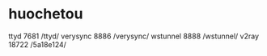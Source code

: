 # huochetou
ttyd 7681  /ttyd/
verysync 8886 /verysync/
wstunnel 8888 /wstunnel/
v2ray 18722 /5a18e124/
